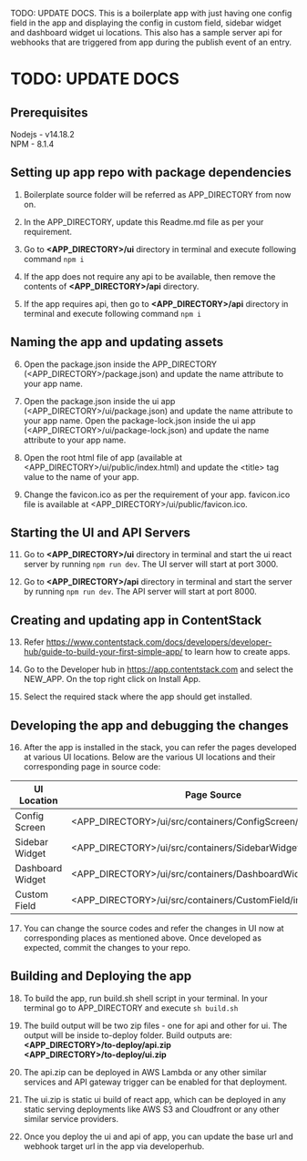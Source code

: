 TODO: UPDATE DOCS. This is a boilerplate app with just having one config field in the app and displaying the config in custom field, sidebar widget and dashboard widget ui locations. This also has a sample server api for webhooks that are triggered from app during the publish event of an entry.

<h1>TODO: UPDATE DOCS</h1>

<h2>Prerequisites</h2>
Nodejs - v14.18.2<br/>
NPM - 8.1.4<br/>

<h2>Setting up app repo with package dependencies</h2>

1. Boilerplate source folder will be referred as APP_DIRECTORY from now on.

2. In the APP_DIRECTORY, update this Readme.md file as per your requirement.

3. Go to **&lt;APP_DIRECTORY&gt;/ui** directory in terminal and execute following command `npm i`

4. If the app does not require any api to be available, then remove the contents of **&lt;APP_DIRECTORY&gt;/api** directory.

5. If the app requires api, then go to **&lt;APP_DIRECTORY&gt;/api** directory in terminal and execute following command `npm i`

<h2>Naming the app and updating assets</h2>

6. Open the package.json inside the APP_DIRECTORY (&lt;APP_DIRECTORY&gt;/package.json) and update the name attribute to your app name.

7. Open the package.json inside the ui app (&lt;APP_DIRECTORY&gt;/ui/package.json) and update the name attribute to your app name. Open the package-lock.json inside the ui app (&lt;APP_DIRECTORY&gt;/ui/package-lock.json) and update the name attribute to your app name.

8. Open the root html file of app (available at &lt;APP_DIRECTORY&gt;/ui/public/index.html) and update the &lt;title&gt; tag value to the name of your app.

9. Change the favicon.ico as per the requirement of your app. favicon.ico file is available at &lt;APP_DIRECTORY&gt;/ui/public/favicon.ico.

<h2>Starting the UI and API Servers</h2>

11. Go to **&lt;APP_DIRECTORY&gt;/ui** directory in terminal and start the ui react server by running `npm run dev`. The UI server will start at port 3000.

12. Go to **&lt;APP_DIRECTORY&gt;/api** directory in terminal and start the server by running `npm run dev`. The API server will start at port 8000.

<h2>Creating and updating app in ContentStack</h2>

13. Refer https://www.contentstack.com/docs/developers/developer-hub/guide-to-build-your-first-simple-app/ to learn how to create apps.

14. Go to the Developer hub in https://app.contentstack.com and select the NEW_APP. On the top right click on Install App.

15. Select the required stack where the app should get installed.

<h2>Developing the app and debugging the changes</h2>

16. After the app is installed in the stack, you can refer the pages developed at various UI locations.
    Below are the various UI locations and their corresponding page in source code:

| UI Location      | Page Source                                                       |
| ---------------- | ----------------------------------------------------------------- |
| Config Screen    | &lt;APP_DIRECTORY&gt;/ui/src/containers/ConfigScreen/index.tsx    |
| Sidebar Widget   | &lt;APP_DIRECTORY&gt;/ui/src/containers/SidebarWidget/index.tsx   |
| Dashboard Widget | &lt;APP_DIRECTORY&gt;/ui/src/containers/DashboardWidget/index.tsx |
| Custom Field     | &lt;APP_DIRECTORY&gt;/ui/src/containers/CustomField/index.tsx     |

17. You can change the source codes and refer the changes in UI now at corresponding places as mentioned above. Once developed as expected, commit the changes to your repo.

<h2>Building and Deploying the app</h2>

18. To build the app, run build.sh shell script in your terminal. In your terminal go to APP_DIRECTORY and execute `sh build.sh`

19. The build output will be two zip files - one for api and other for ui. The output will be inside to-deploy folder. Build outputs are:<br/>
    **&lt;APP_DIRECTORY&gt;/to-deploy/api.zip**<br/>
    **&lt;APP_DIRECTORY&gt;/to-deploy/ui.zip**

20. The api.zip can be deployed in AWS Lambda or any other similar services and API gateway trigger can be enabled for that deployment.

21. The ui.zip is static ui build of react app, which can be deployed in any static serving deployments like AWS S3 and Cloudfront or any other similar service providers.

22. Once you deploy the ui and api of app, you can update the base url and webhook target url in the app via developerhub.
